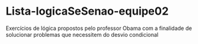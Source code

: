# Lista-logicaSeSenao-equipe02
Exercícios de lógica propostos pelo professor Obama com a finalidade de solucionar problemas que necessitem do desvio condicional
